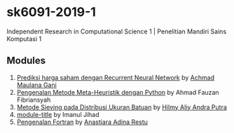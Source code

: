 # sk6091-2019-1
Independent Research in Computational Science 1 | Penelitian Mandiri Sains Komputasi 1

## Modules
1. [Prediksi harga saham dengan Recurrent Neural Network](https://github.com/dudung/sk6091-2019-1/tree/master/20917009) by [Achmad Maulana Gani](https://github.com/masgani)
2. [Pengenalan Metode Meta-Heuristik dengan Python](https://github.com/dudung/sk6091-2019-1/tree/master/20917015) by Ahmad Fauzan Fibriansyah
3. [Metode Sieving pada Distribusi Ukuran Batuan](https://github.com/dudung/sk6091-2019-1/tree/master/20917303) by [Hilmy Aliy Andra Putra](https://github.com/hilmyaliy)
4. [module-title](https://github.com/dudung/sk6091-2019-1/tree/master/20917304) by Imanul Jihad
5. [Pengenalan Fortran](https://github.com/dudung/sk6091-2019-1/tree/master/20918005) by [Anastiara Adina Restu](https://github.com/anastiara)

